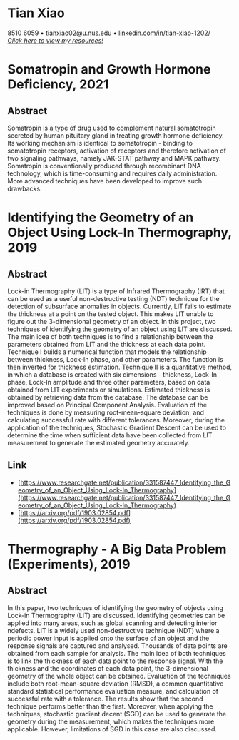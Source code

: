 # Tian Xiao
8510 6059 • tianxiao02@u.nus.edu • [linkedin.com/in/tian-xiao-1202/](https://www.linkedin.com/in/tian-xiao-1202/)  
[_Click here to view my resources!_](https://github.com/snoidetx/snoidetx.github.io/tree/resources)

# Somatropin and Growth Hormone Deficiency, 2021
## Abstract
Somatropin is a type of drug used to complement natural somatotropin secreted by human pituitary gland in treating growth hormone deficiency. Its working mechanism is identical to somatotropin - binding to somatotropin receptors, activation of receptors and therefore activation of two signaling pathways, namely JAK-STAT pathway and MAPK pathway. Somatropin is conventionally produced through recombinant DNA technology, which is time-consuming and requires daily administration. More advanced techniques have been developed to improve such drawbacks.

# Identifying the Geometry of an Object Using Lock-In Thermography, 2019
## Abstract
Lock-in Thermography (LIT) is a type of Infrared Thermography (IRT) that can be used as a useful non-destructive testing (NDT) technique for the detection of subsurface anomalies in objects. Currently, LIT fails to estimate the thickness at a point on the tested object. This makes LIT unable to figure out the 3-dimensional geometry of an object. In this project, two techniques of identifying the geometry of an object using LIT are discussed. The main idea of both techniques is to find a relationship between the parameters obtained from LIT and the thickness at each data point. Technique I builds a numerical function that models the relationship between thickness, Lock-In phase, and other parameters. The function is then inverted for thickness estimation. Technique II is a quantitative method, in which a database is created with six dimensions - thickness, Lock-In phase, Lock-In amplitude and three other parameters, based on data obtained from LIT experiments or simulations. Estimated thickness is obtained by retrieving data from the database. The database can be improved based on Principal Component Analysis. Evaluation of the techniques is done by measuring root-mean-square deviation, and calculating successful rate with different tolerances. Moreover, during the application of the techniques, Stochastic Gradient Descent can be used to determine the time when sufficient data have been collected from LIT measurement to generate the estimated geometry accurately.

## Link
- [https://www.researchgate.net/publication/331587447_Identifying_the_Geometry_of_an_Object_Using_Lock-In_Thermography](https://www.researchgate.net/publication/331587447_Identifying_the_Geometry_of_an_Object_Using_Lock-In_Thermography)
- [https://arxiv.org/pdf/1903.02854.pdf](https://arxiv.org/pdf/1903.02854.pdf)

# Thermography - A Big Data Problem (Experiments), 2019
## Abstract
In this paper, two techniques of identifying the geometry of objects using Lock-in Thermography (LIT) are discussed. Identifying geometries can be applied into many areas, such as global scanning and detecting interior ndefects. LIT is a widely used non-destructive technique (NDT) where a periodic power input is applied onto the surface of an object and the response signals are captured and analysed. Thousands of data points are obtained from each sample for analysis. The main idea of both techniques is to link the thickness of each data point to the response signal. With the thickness and the coordinates of each data point, the 3-dimensional geometry of the whole object can be obtained. Evaluation of the techniques include both root-mean-square deviation (RMSD), a common quantitative standard statistical performance evaluation measure, and calculation of successful rate with a tolerance. The results show that the second technique performs better than the first. Moreover, when applying the techniques, stochastic gradient decent (SGD) can be used to generate the geometry during the measurement, which makes the techniques more applicable. However, limitations of SGD in this case are also discussed.
